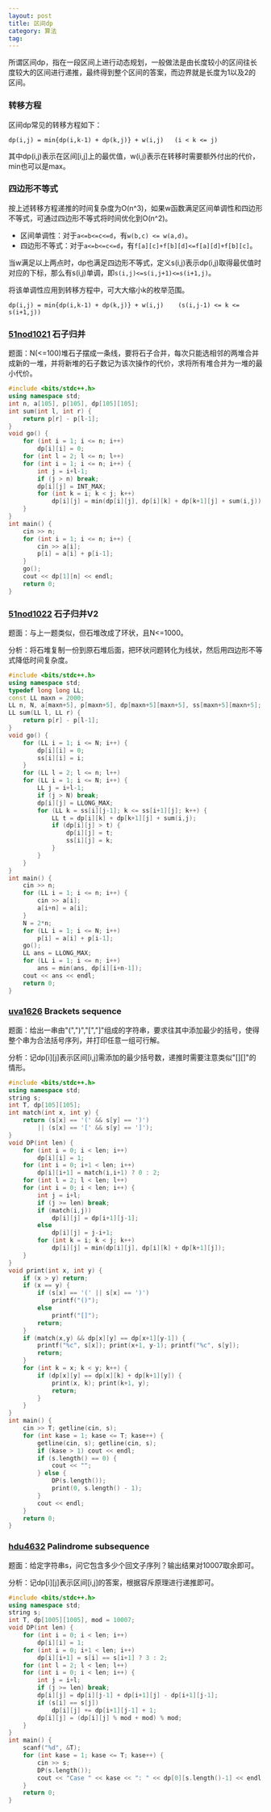 ```yaml
---
layout: post
title: 区间dp
category: 算法
tag:
---
```


所谓区间dp，指在一段区间上进行动态规划，一般做法是由长度较小的区间往长度较大的区间进行递推，最终得到整个区间的答案，而边界就是长度为1以及2的区间。

### 转移方程

区间dp常见的转移方程如下：

```
dp(i,j) = min{dp(i,k-1) + dp(k,j)} + w(i,j)   (i < k <= j)
```

其中dp(i,j)表示在区间[i,j]上的最优值，w(i,j)表示在转移时需要额外付出的代价，min也可以是max。

### 四边形不等式

按上述转移方程递推的时间复杂度为O(n^3)，如果w函数满足区间单调性和四边形不等式，可通过四边形不等式将时间优化到O(n^2)。

- 区间单调性：对于`a<=b<=c<=d`，有`w(b,c) <= w(a,d)`。
- 四边形不等式：对于`a<=b<=c<=d`，有`f[a][c]+f[b][d]<=f[a][d]+f[b][c]`。

当w满足以上两点时，dp也满足四边形不等式，定义s(i,j)表示dp(i,j)取得最优值时对应的下标，那么有s(i,j)单调，即`s(i,j)<=s(i,j+1)<=s(i+1,j)`。

将该单调性应用到转移方程中，可大大缩小k的枚举范围。

```
dp(i,j) = min{dp(i,k-1) + dp(k,j)} + w(i,j)    (s(i,j-1) <= k <= s(i+1,j))
```

### [51nod1021](http://www.51nod.com/onlineJudge/questionCode.html#!problemId=1021) 石子归并

题面：N(<=100)堆石子摆成一条线，要将石子合并，每次只能选相邻的两堆合并成新的一堆，并将新堆的石子数记为该次操作的代价，求将所有堆合并为一堆的最小代价。

```cpp
#include <bits/stdc++.h>
using namespace std;
int n, a[105], p[105], dp[105][105];
int sum(int l, int r) {
    return p[r] - p[l-1];
}
void go() {
    for (int i = 1; i <= n; i++)
        dp[i][i] = 0;
    for (int l = 2; l <= n; l++)
    for (int i = 1; i <= n; i++) {
        int j = i+l-1;
        if (j > n) break;
        dp[i][j] = INT_MAX;
        for (int k = i; k < j; k++)
            dp[i][j] = min(dp[i][j], dp[i][k] + dp[k+1][j] + sum(i,j));
    }
}
int main() {
    cin >> n;
    for (int i = 1; i <= n; i++) {
        cin >> a[i];
        p[i] = a[i] + p[i-1];
    }
    go();
    cout << dp[1][n] << endl;
    return 0;
}
```

### [51nod1022](http://www.51nod.com/onlineJudge/questionCode.html#!problemId=1022) 石子归并V2

题面：与上一题类似，但石堆改成了环状，且N<=1000。

分析：将石堆复制一份到原石堆后面，把环状问题转化为线状，然后用四边形不等式降低时间复杂度。

```cpp
#include <bits/stdc++.h>
using namespace std;
typedef long long LL;
const LL maxn = 2000;
LL n, N, a[maxn+5], p[maxn+5], dp[maxn+5][maxn+5], ss[maxn+5][maxn+5];
LL sum(LL l, LL r) {
    return p[r] - p[l-1];
}
void go() {
    for (LL i = 1; i <= N; i++) {
        dp[i][i] = 0;
        ss[i][i] = i;
    }
    for (LL l = 2; l <= n; l++)
    for (LL i = 1; i <= N; i++) {
        LL j = i+l-1;
        if (j > N) break;
        dp[i][j] = LLONG_MAX;
        for (LL k = ss[i][j-1]; k <= ss[i+1][j]; k++) {
            LL t = dp[i][k] + dp[k+1][j] + sum(i,j);
            if (dp[i][j] > t) {
                dp[i][j] = t;
                ss[i][j] = k;
            }
        }
    }
}
int main() {
    cin >> n;
    for (LL i = 1; i <= n; i++) {
        cin >> a[i];
        a[i+n] = a[i];
    }
    N = 2*n;
    for (LL i = 1; i <= N; i++)
        p[i] = a[i] + p[i-1];
    go();
    LL ans = LLONG_MAX;
    for (LL i = 1; i <= n; i++)
        ans = min(ans, dp[i][i+n-1]);
    cout << ans << endl;
    return 0;
}
```

### [uva1626](https://cn.vjudge.net/problem/UVA-1626) Brackets sequence

题面：给出一串由\"(\",\")\",\"[\",\"]\"组成的字符串，要求往其中添加最少的括号，使得整个串为合法括号序列，并打印任意一组可行解。

分析：记dp[i][j]表示区间[i,j]需添加的最少括号数，递推时需要注意类似\"[][]\"的情形。

```cpp
#include <bits/stdc++.h>
using namespace std;
string s;
int T, dp[105][105];
int match(int x, int y) {
    return (s[x] == '(' && s[y] == ')')
        || (s[x] == '[' && s[y] == ']');
}
void DP(int len) {
    for (int i = 0; i < len; i++)
        dp[i][i] = 1;
    for (int i = 0; i+1 < len; i++)
        dp[i][i+1] = match(i,i+1) ? 0 : 2;
    for (int l = 2; l < len; l++)
    for (int i = 0; i < len; i++) {
        int j = i+l;
        if (j >= len) break;
        if (match(i,j))
            dp[i][j] = dp[i+1][j-1];
        else
            dp[i][j] = j-i+1;
        for (int k = i; k < j; k++)
            dp[i][j] = min(dp[i][j], dp[i][k] + dp[k+1][j]);
    }
}
void print(int x, int y) {
    if (x > y) return;
    if (x == y) {
        if (s[x] == '(' || s[x] == ')')
            printf("()");
        else
            printf("[]");
        return;
    }
    if (match(x,y) && dp[x][y] == dp[x+1][y-1]) {
        printf("%c", s[x]); print(x+1, y-1); printf("%c", s[y]);
        return;
    }
    for (int k = x; k < y; k++) {
        if (dp[x][y] == dp[x][k] + dp[k+1][y]) {
            print(x, k); print(k+1, y);
            return;
        }
    }
}
int main() {
    cin >> T; getline(cin, s);
    for (int kase = 1; kase <= T; kase++) {
        getline(cin, s); getline(cin, s);
        if (kase > 1) cout << endl;
        if (s.length() == 0) {
            cout << "";
        } else {
            DP(s.length());
            print(0, s.length() - 1);
        }
        cout << endl;
    }
    return 0;
}
```

### [hdu4632](http://acm.hdu.edu.cn/showproblem.php?pid=4632) Palindrome subsequence

题面：给定字符串s，问它包含多少个回文子序列？输出结果对10007取余即可。

分析：记dp[i][j]表示区间[i,j]的答案，根据容斥原理进行递推即可。

```cpp
#include <bits/stdc++.h>
using namespace std;
string s;
int T, dp[1005][1005], mod = 10007;
void DP(int len) {
    for (int i = 0; i < len; i++)
        dp[i][i] = 1;
    for (int i = 0; i+1 < len; i++)
        dp[i][i+1] = s[i] == s[i+1] ? 3 : 2;
    for (int l = 2; l < len; l++)
    for (int i = 0; i < len; i++) {
        int j = i+l;
        if (j >= len) break;
        dp[i][j] = dp[i][j-1] + dp[i+1][j] - dp[i+1][j-1];
        if (s[i] == s[j])
            dp[i][j] += dp[i+1][j-1] + 1;
        dp[i][j] = (dp[i][j] % mod + mod) % mod;
    }
}
int main() {
    scanf("%d", &T);
    for (int kase = 1; kase <= T; kase++) {
        cin >> s;
        DP(s.length());
        cout << "Case " << kase << ": " << dp[0][s.length()-1] << endl;
    }
    return 0;
}
```
